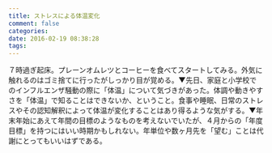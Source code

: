 ```yaml
---
title: ストレスによる体温変化
comment: false
categories:  
date: 2016-02-19 08:38:28
tags:
---
```


７時過ぎ起床。プレーンオムレツとコーヒーを食べてスタートしてみる。外気に触れるのはゴミ捨てに行ったがしっかり目が覚める。▼先日、家庭と小学校でのインフルエンザ騒動の際に「体温」について気づきがあった。体調や動きやすさを「体温」で知ることはできないか、ということ。食事や睡眠、日常のストレスやその認知解釈によって体温が変化することはあり得るような気がする。▼年末年始にあえて年間の目標のようなものを考えないでいたが、４月からの「年度目標」を持つにはいい時期かもしれない。年単位や数ヶ月先を「望む」ことは代謝にとってもいいはずである。